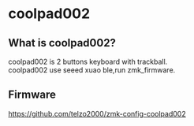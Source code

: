 # coolpad002

## What is coolpad002?

coolpad002 is 2 buttons keyboard with trackball.
<br>
coolpad002 use seeed xuao ble,run zmk_firmware.
<br>

## Firmware

https://github.com/telzo2000/zmk-config-coolpad002

<br>
